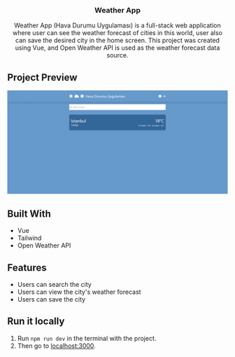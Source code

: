 <br/>
<p align="center">


<h3 align="center">Weather App</h3>

<p align="center">
    Weather App (Hava Durumu Uygulaması) is a full-stack web application where user can see the weather forecast of cities in this world, user also can save the desired city in the home screen. This project was created using Vue, and Open Weather API is used as the weather forecast data source. 
    <br/>


## Project Preview

![PREVIEW APP](https://raw.githubusercontent.com/ezmoneysniperx/weather-app/main/preview.gif)

## Built With

* Vue
* Tailwind
* Open Weather API

## Features

* Users can search the city
* Users can view the city's weather forecast
* Users can save the city

## Run it locally

1. Run ```npm run dev``` in the terminal with the project.
2. Then go to [localhost:3000](http://localhost:3000/).





